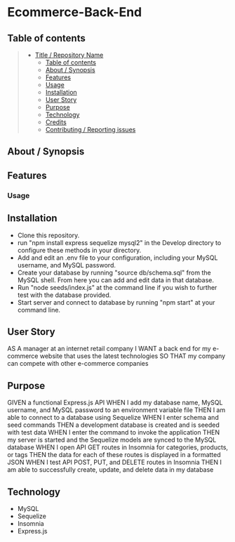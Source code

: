 # Ecommerce-Back-End

## Table of contents

> - [Title / Repository Name](#title--repository-name)
>   - [Table of contents](#table-of-contents)
>   - [About / Synopsis](#about--synopsis)
>   - [Features](#features)
>   - [Usage](#usage)
>   - [Installation](#installation)
>   - [User Story](#user-story)
>   - [Purpose](#purpose)
>   - [Technology](#technology)
>   - [Credits](#credits)
>   - [Contributing / Reporting issues](#contributing--reporting-issues)

## About / Synopsis

## Features


### Usage


## Installation

- Clone this repository.
- run "npm install express sequelize mysql2" in the Develop directory to configure these methods in your directory.
- Add and edit an .env file to your configuration, including your MySQL username, and MySQL password.
- Create your database by running "source db/schema.sql" from the MySQL shell.  From here you can add and edit data in that database.
- Run "node seeds/index.js" at the command line if you wish to further test with the database provided.
- Start server and connect to database by running "npm start" at your command line.


## User Story
AS A manager at an internet retail company
I WANT a back end for my e-commerce website that uses the latest technologies
SO THAT my company can compete with other e-commerce companies

## Purpose

GIVEN a functional Express.js API
WHEN I add my database name, MySQL username, and MySQL password to an environment variable file
THEN I am able to connect to a database using Sequelize
WHEN I enter schema and seed commands
THEN a development database is created and is seeded with test data
WHEN I enter the command to invoke the application
THEN my server is started and the Sequelize models are synced to the MySQL database
WHEN I open API GET routes in Insomnia for categories, products, or tags
THEN the data for each of these routes is displayed in a formatted JSON
WHEN I test API POST, PUT, and DELETE routes in Insomnia
THEN I am able to successfully create, update, and delete data in my database


## Technology

- MySQL
- Sequelize
- Insomnia
- Express.js
